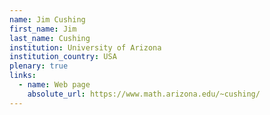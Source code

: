 ```yaml
---
name: Jim Cushing
first_name: Jim
last_name: Cushing
institution: University of Arizona
institution_country: USA
plenary: true
links:
  - name: Web page
    absolute_url: https://www.math.arizona.edu/~cushing/
---
```


